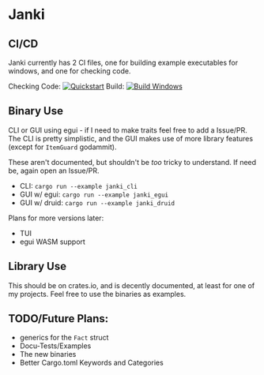 ﻿# Janki
 
 ## CI/CD
 Janki currently has 2 CI files, one for building example executables for windows, and one for checking code.
 
 Checking Code: [![Quickstart](https://github.com/Epacnoss/janki/actions/workflows/ci.yml/badge.svg)](https://github.com/Epacnoss/janki/actions/workflows/ci.yml)
 Build: [![Build Windows](https://github.com/Epacnoss/janki/actions/workflows/build.yml/badge.svg)](https://github.com/Epacnoss/janki/actions/workflows/build.yml)

## Binary Use
CLI or GUI using egui - if I need to make traits feel free to add a Issue/PR.
The CLI is pretty simplistic, and the GUI makes use of more library features (except for `ItemGuard` godammit).

These aren't documented, but shouldn't be *too* tricky to understand. If need be, again open an Issue/PR.

 - CLI: `cargo run --example janki_cli`
 - GUI w/ egui: `cargo run --example janki_egui`
 - GUI w/ druid: `cargo run --example janki_druid`

Plans for more versions later:
 - TUI
 - egui WASM support

## Library Use
This should be on crates.io, and is decently documented, at least for one of my projects.
Feel free to use the binaries as examples.

## TODO/Future Plans:
 - generics for the `Fact` struct
 - Docu-Tests/Examples
 - The new binaries
 - Better Cargo.toml Keywords and Categories
